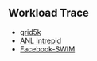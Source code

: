 Workload Trace
---


- [grid5k](./file/grid5k.md)
- [ANL Intrepid](./file/intrepid.md)
- [Facebook-SWIM](./file/facebook-swim.md)
